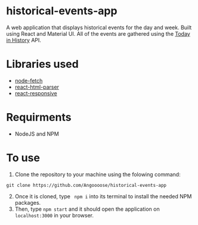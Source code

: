 # historical-events-app
A web application that displays historical events for the day and week. Built using React and Material UI. All of the events are gathered using the [Today in History](https://history.muffinlabs.com/) API.

# Libraries used
- [node-fetch](https://github.com/node-fetch/node-fetch)
- [react-html-parser](https://github.com/wrakky/react-html-parser)
- [react-responsive](https://github.com/contra/react-responsive)

# Requirments
- NodeJS and NPM

# To use

1. Clone the repository to your machine using the folowing command:

```
git clone https://github.com/Angoooose/historical-events-app
```

2. Once it is cloned, type ` npm i` into its terminal to install the needed NPM packages.
3. Then, type `npm start` and it should open the application on `localhost:3000` in your browser.
